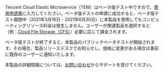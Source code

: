 Tencent Cloud Elastic Microservice（TEM）はベータ版テスト中ですので、[使用申請書](https://intl.cloud.tencent.com/apply/p/wqinnd8p97)に入力してください。ベータ版テストの申請に成功すると、ベータ版テスト期間中（2021年3月16日 - 2021年6月30日）に本製品を使用してもコンピューティングリソース料金は発生しません。ユーザーが関連製品を選択すると（例：[Cloud File Storage（CFS）](https://intl.cloud.tencent.com/document/product/582/9553)）必要に応じて課金されます。

ベータ版テストが終了すると、本製品のパブリックベータテストが開始されます。その場合、製品リリースデスクでお知らせし、価格に変更がある場合は事前に既存のユーザーに通知いたします。

本製品の詳細情報については、[お問い合わせ](https://intl.cloud.tencent.com/contact-sales)からサポートを受けてください。


